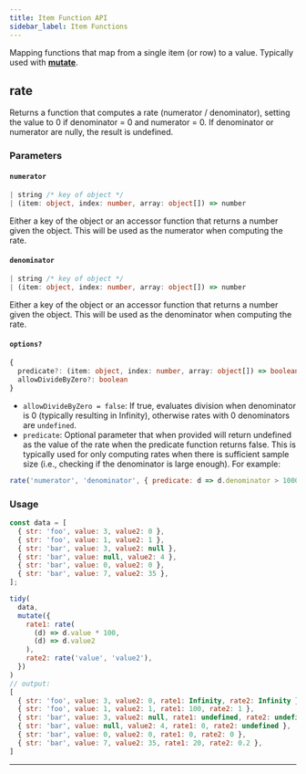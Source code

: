 ```yaml
---
title: Item Function API
sidebar_label: Item Functions
---
```


Mapping functions that map from a single item (or row) to a value. Typically used with [**mutate**](./tidy.md#mutate).



## rate 

Returns a function that computes a rate (numerator / denominator), setting the value to 0 if denominator = 0 and numerator = 0. If denominator or numerator are nully, the result is undefined.

### Parameters

#### `numerator`

```ts
| string /* key of object */
| (item: object, index: number, array: object[]) => number
```

Either a key of the object or an accessor function that returns a number given the object. This will be used as the numerator when computing the rate.

#### `denominator`

```ts
| string /* key of object */
| (item: object, index: number, array: object[]) => number
```

Either a key of the object or an accessor function that returns a number given the object. This will be used as the denominator when computing the rate.


#### `options?` 

```ts
{ 
  predicate?: (item: object, index: number, array: object[]) => boolean
  allowDivideByZero?: boolean
}   
```

* `allowDivideByZero = false`: If true, evaluates division when denominator is 0 (typically resulting in Infinity), otherwise rates with 0 denominators are `undefined`. 
* `predicate`: Optional parameter that when provided will return undefined as the value of the rate when the predicate function returns false. This is typically used for only computing rates when there is sufficient sample size (i.e., checking if the denominator is large enough). For example:

```js
rate('numerator', 'denominator', { predicate: d => d.denominator > 1000 })
```

### Usage

```js
const data = [
  { str: 'foo', value: 3, value2: 0 },
  { str: 'foo', value: 1, value2: 1 },
  { str: 'bar', value: 3, value2: null },
  { str: 'bar', value: null, value2: 4 },
  { str: 'bar', value: 0, value2: 0 },
  { str: 'bar', value: 7, value2: 35 },
];

tidy(
  data,
  mutate({
    rate1: rate(
      (d) => d.value * 100,
      (d) => d.value2
    ),
    rate2: rate('value', 'value2'),
  })
)
// output:
[
  { str: 'foo', value: 3, value2: 0, rate1: Infinity, rate2: Infinity },
  { str: 'foo', value: 1, value2: 1, rate1: 100, rate2: 1 },
  { str: 'bar', value: 3, value2: null, rate1: undefined, rate2: undefined, },
  { str: 'bar', value: null, value2: 4, rate1: 0, rate2: undefined },
  { str: 'bar', value: 0, value2: 0, rate1: 0, rate2: 0 },
  { str: 'bar', value: 7, value2: 35, rate1: 20, rate2: 0.2 },
]
```

---